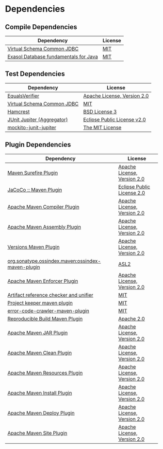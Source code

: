 <!-- @formatter:off -->
# Dependencies

## Compile Dependencies

| Dependency                                 | License  |
| ------------------------------------------ | -------- |
| [Virtual Schema Common JDBC][0]            | [MIT][1] |
| [Exasol Database fundamentals for Java][2] | [MIT][1] |

## Test Dependencies

| Dependency                       | License                           |
| -------------------------------- | --------------------------------- |
| [EqualsVerifier][4]              | [Apache License, Version 2.0][5]  |
| [Virtual Schema Common JDBC][0]  | [MIT][1]                          |
| [Hamcrest][8]                    | [BSD License 3][9]                |
| [JUnit Jupiter (Aggregator)][10] | [Eclipse Public License v2.0][11] |
| [mockito-junit-jupiter][12]      | [The MIT License][13]             |

## Plugin Dependencies

| Dependency                                              | License                           |
| ------------------------------------------------------- | --------------------------------- |
| [Maven Surefire Plugin][14]                             | [Apache License, Version 2.0][15] |
| [JaCoCo :: Maven Plugin][16]                            | [Eclipse Public License 2.0][17]  |
| [Apache Maven Compiler Plugin][18]                      | [Apache License, Version 2.0][15] |
| [Apache Maven Assembly Plugin][20]                      | [Apache License, Version 2.0][15] |
| [Versions Maven Plugin][22]                             | [Apache License, Version 2.0][15] |
| [org.sonatype.ossindex.maven:ossindex-maven-plugin][24] | [ASL2][5]                         |
| [Apache Maven Enforcer Plugin][26]                      | [Apache License, Version 2.0][15] |
| [Artifact reference checker and unifier][28]            | [MIT][1]                          |
| [Project keeper maven plugin][30]                       | [MIT][1]                          |
| [error-code-crawler-maven-plugin][32]                   | [MIT][1]                          |
| [Reproducible Build Maven Plugin][34]                   | [Apache 2.0][5]                   |
| [Apache Maven JAR Plugin][36]                           | [Apache License, Version 2.0][15] |
| [Apache Maven Clean Plugin][38]                         | [Apache License, Version 2.0][15] |
| [Apache Maven Resources Plugin][40]                     | [Apache License, Version 2.0][15] |
| [Apache Maven Install Plugin][42]                       | [Apache License, Version 2.0][15] |
| [Apache Maven Deploy Plugin][44]                        | [Apache License, Version 2.0][15] |
| [Apache Maven Site Plugin][46]                          | [Apache License, Version 2.0][15] |

[30]: https://github.com/exasol/project-keeper-maven-plugin
[2]: https://github.com/exasol/db-fundamentals-java
[5]: http://www.apache.org/licenses/LICENSE-2.0.txt
[14]: https://maven.apache.org/surefire/maven-surefire-plugin/
[1]: https://opensource.org/licenses/MIT
[12]: https://github.com/mockito/mockito
[22]: http://www.mojohaus.org/versions-maven-plugin/
[9]: http://opensource.org/licenses/BSD-3-Clause
[18]: https://maven.apache.org/plugins/maven-compiler-plugin/
[40]: https://maven.apache.org/plugins/maven-resources-plugin/
[0]: https://github.com/exasol/virtual-schema-common-jdbc
[38]: https://maven.apache.org/plugins/maven-clean-plugin/
[17]: https://www.eclipse.org/legal/epl-2.0/
[44]: https://maven.apache.org/plugins/maven-deploy-plugin/
[16]: https://www.jacoco.org/jacoco/trunk/doc/maven.html
[13]: https://github.com/mockito/mockito/blob/main/LICENSE
[34]: http://zlika.github.io/reproducible-build-maven-plugin
[46]: https://maven.apache.org/plugins/maven-site-plugin/
[15]: https://www.apache.org/licenses/LICENSE-2.0.txt
[26]: https://maven.apache.org/enforcer/maven-enforcer-plugin/
[11]: https://www.eclipse.org/legal/epl-v20.html
[42]: https://maven.apache.org/plugins/maven-install-plugin/
[10]: https://junit.org/junit5/
[24]: https://sonatype.github.io/ossindex-maven/maven-plugin/
[4]: http://www.jqno.nl/equalsverifier
[8]: http://hamcrest.org/JavaHamcrest/
[28]: https://github.com/exasol/artifact-reference-checker-maven-plugin
[32]: https://github.com/exasol/error-code-crawler-maven-plugin
[36]: https://maven.apache.org/plugins/maven-jar-plugin/
[20]: https://maven.apache.org/plugins/maven-assembly-plugin/
